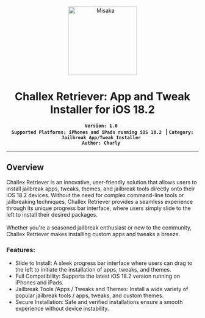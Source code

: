 <br>
<p align="center">
<img src="https://xookz.com/challex-images/challexlogo.png" alt="Misaka" height="180" width="180"/>
</p>
<h1 align="center">Challex Retriever: App and Tweak Installer for iOS 18.2</h1>


  
<div align="center" style= "display:inline; background-color:aqua;"><b>
  
  `Version: 1.0 ` <br>
  `Supported Platforms: iPhones and iPads running iOS 18.2 ` |
  `Category: Jailbreak App/Tweak Installer ` <br>
  `Author: Charly `
  
  </b></div>

<hr>

  <h2>Overview</h2>

Challex Retriever is an innovative, user-friendly solution that allows users to install jailbreak apps, tweaks, themes, and jailbreak tools directly onto their iOS 18.2 devices. Without the need for complex command-line tools or jailbreaking techniques, Challex Retriever provides a seamless experience through its unique progress bar interface, where users simply slide to the left to install their desired packages.<br><br>
Whether you're a seasoned jailbreak enthusiast or new to the community, Challex Retriever makes installing custom apps and tweaks a breeze.<br>

<h3>Features:</h3>

* Slide to Install: A sleek progress bar interface where users can drag to the left to initiate the installation of apps, tweaks, and themes.
* Full Compatibility: Supports the latest iOS 18.2 version running on iPhones and iPads.
* Jailbreak Tools /Apps / Tweaks and Themes: Install a wide variety of popular jailbreak tools / apps, tweaks, and custom themes.
* Secure Installation: Safe and verified installations ensure a smooth experience without device instability.


